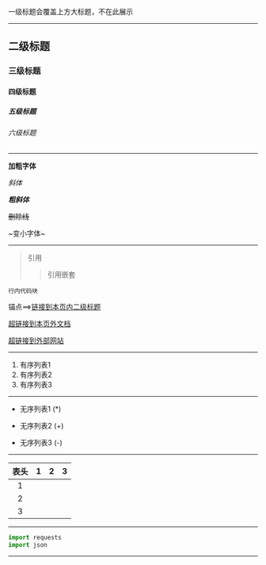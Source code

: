 一级标题会覆盖上方大标题，不在此展示

---

## 二级标题

### 三级标题 

#### 四级标题

##### 五级标题

###### 六级标题

---

**加粗字体**

*斜体*

***粗斜体***

~~删除线~~

~变小字体~

---

> 引用
>
> > 引用嵌套

`行内代码块`

锚点==>[链接到本页内二级标题](#_1)

[超链接到本页外文档](./ztbz/OpenWrt.md "OpenWrt")

[超链接到外部网站](https://www.baidu.com "百度一下，你就知道")

---

1. 有序列表1
2. 有序列表2
3. 有序列表3

---

* 无序列表1 (*)
+ 无序列表2 (+)
- 无序列表3 (-)

---

| 表头 |  1   |  2   |  3   |
| :--: | :--: | :--: | :--: |
|  1   |      |      |      |
|  2   |      |      |      |
|  3   |      |      |      |

---

```python
import requests
import json
```

---

